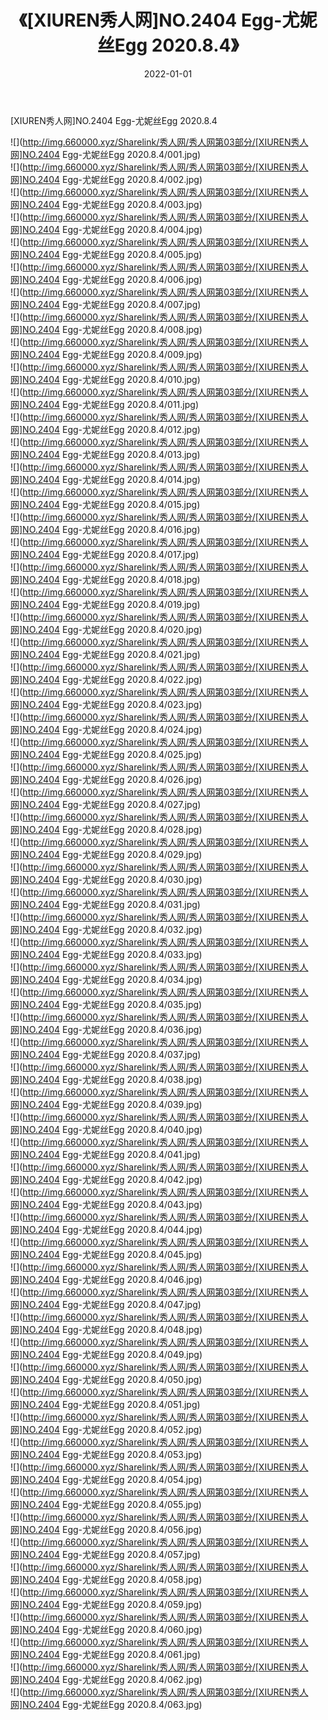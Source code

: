 ﻿---
layout: post
title:  《[XIUREN秀人网]NO.2404 Egg-尤妮丝Egg 2020.8.4》
date:   2022-01-01
img: http://img.660000.xyz/Sharelink/秀人网/秀人网第03部分/[XIUREN秀人网]NO.2404 Egg-尤妮丝Egg 2020.8.4/000.jpg
categories: [美女, 清纯, 唯美]
---

[XIUREN秀人网]NO.2404 Egg-尤妮丝Egg 2020.8.4

 ![](http://img.660000.xyz/Sharelink/秀人网/秀人网第03部分/[XIUREN秀人网]NO.2404 Egg-尤妮丝Egg 2020.8.4/001.jpg) <br>![](http://img.660000.xyz/Sharelink/秀人网/秀人网第03部分/[XIUREN秀人网]NO.2404 Egg-尤妮丝Egg 2020.8.4/002.jpg) <br>![](http://img.660000.xyz/Sharelink/秀人网/秀人网第03部分/[XIUREN秀人网]NO.2404 Egg-尤妮丝Egg 2020.8.4/003.jpg) <br>![](http://img.660000.xyz/Sharelink/秀人网/秀人网第03部分/[XIUREN秀人网]NO.2404 Egg-尤妮丝Egg 2020.8.4/004.jpg) <br>![](http://img.660000.xyz/Sharelink/秀人网/秀人网第03部分/[XIUREN秀人网]NO.2404 Egg-尤妮丝Egg 2020.8.4/005.jpg) <br>![](http://img.660000.xyz/Sharelink/秀人网/秀人网第03部分/[XIUREN秀人网]NO.2404 Egg-尤妮丝Egg 2020.8.4/006.jpg) <br>![](http://img.660000.xyz/Sharelink/秀人网/秀人网第03部分/[XIUREN秀人网]NO.2404 Egg-尤妮丝Egg 2020.8.4/007.jpg) <br>![](http://img.660000.xyz/Sharelink/秀人网/秀人网第03部分/[XIUREN秀人网]NO.2404 Egg-尤妮丝Egg 2020.8.4/008.jpg) <br>![](http://img.660000.xyz/Sharelink/秀人网/秀人网第03部分/[XIUREN秀人网]NO.2404 Egg-尤妮丝Egg 2020.8.4/009.jpg) <br>![](http://img.660000.xyz/Sharelink/秀人网/秀人网第03部分/[XIUREN秀人网]NO.2404 Egg-尤妮丝Egg 2020.8.4/010.jpg) <br>![](http://img.660000.xyz/Sharelink/秀人网/秀人网第03部分/[XIUREN秀人网]NO.2404 Egg-尤妮丝Egg 2020.8.4/011.jpg) <br>![](http://img.660000.xyz/Sharelink/秀人网/秀人网第03部分/[XIUREN秀人网]NO.2404 Egg-尤妮丝Egg 2020.8.4/012.jpg) <br>![](http://img.660000.xyz/Sharelink/秀人网/秀人网第03部分/[XIUREN秀人网]NO.2404 Egg-尤妮丝Egg 2020.8.4/013.jpg) <br>![](http://img.660000.xyz/Sharelink/秀人网/秀人网第03部分/[XIUREN秀人网]NO.2404 Egg-尤妮丝Egg 2020.8.4/014.jpg) <br>![](http://img.660000.xyz/Sharelink/秀人网/秀人网第03部分/[XIUREN秀人网]NO.2404 Egg-尤妮丝Egg 2020.8.4/015.jpg) <br>![](http://img.660000.xyz/Sharelink/秀人网/秀人网第03部分/[XIUREN秀人网]NO.2404 Egg-尤妮丝Egg 2020.8.4/016.jpg) <br>![](http://img.660000.xyz/Sharelink/秀人网/秀人网第03部分/[XIUREN秀人网]NO.2404 Egg-尤妮丝Egg 2020.8.4/017.jpg) <br>![](http://img.660000.xyz/Sharelink/秀人网/秀人网第03部分/[XIUREN秀人网]NO.2404 Egg-尤妮丝Egg 2020.8.4/018.jpg) <br>![](http://img.660000.xyz/Sharelink/秀人网/秀人网第03部分/[XIUREN秀人网]NO.2404 Egg-尤妮丝Egg 2020.8.4/019.jpg) <br>![](http://img.660000.xyz/Sharelink/秀人网/秀人网第03部分/[XIUREN秀人网]NO.2404 Egg-尤妮丝Egg 2020.8.4/020.jpg) <br>![](http://img.660000.xyz/Sharelink/秀人网/秀人网第03部分/[XIUREN秀人网]NO.2404 Egg-尤妮丝Egg 2020.8.4/021.jpg) <br>![](http://img.660000.xyz/Sharelink/秀人网/秀人网第03部分/[XIUREN秀人网]NO.2404 Egg-尤妮丝Egg 2020.8.4/022.jpg) <br>![](http://img.660000.xyz/Sharelink/秀人网/秀人网第03部分/[XIUREN秀人网]NO.2404 Egg-尤妮丝Egg 2020.8.4/023.jpg) <br>![](http://img.660000.xyz/Sharelink/秀人网/秀人网第03部分/[XIUREN秀人网]NO.2404 Egg-尤妮丝Egg 2020.8.4/024.jpg) <br>![](http://img.660000.xyz/Sharelink/秀人网/秀人网第03部分/[XIUREN秀人网]NO.2404 Egg-尤妮丝Egg 2020.8.4/025.jpg) <br>![](http://img.660000.xyz/Sharelink/秀人网/秀人网第03部分/[XIUREN秀人网]NO.2404 Egg-尤妮丝Egg 2020.8.4/026.jpg) <br>![](http://img.660000.xyz/Sharelink/秀人网/秀人网第03部分/[XIUREN秀人网]NO.2404 Egg-尤妮丝Egg 2020.8.4/027.jpg) <br>![](http://img.660000.xyz/Sharelink/秀人网/秀人网第03部分/[XIUREN秀人网]NO.2404 Egg-尤妮丝Egg 2020.8.4/028.jpg) <br>![](http://img.660000.xyz/Sharelink/秀人网/秀人网第03部分/[XIUREN秀人网]NO.2404 Egg-尤妮丝Egg 2020.8.4/029.jpg) <br>![](http://img.660000.xyz/Sharelink/秀人网/秀人网第03部分/[XIUREN秀人网]NO.2404 Egg-尤妮丝Egg 2020.8.4/030.jpg) <br>![](http://img.660000.xyz/Sharelink/秀人网/秀人网第03部分/[XIUREN秀人网]NO.2404 Egg-尤妮丝Egg 2020.8.4/031.jpg) <br>![](http://img.660000.xyz/Sharelink/秀人网/秀人网第03部分/[XIUREN秀人网]NO.2404 Egg-尤妮丝Egg 2020.8.4/032.jpg) <br>![](http://img.660000.xyz/Sharelink/秀人网/秀人网第03部分/[XIUREN秀人网]NO.2404 Egg-尤妮丝Egg 2020.8.4/033.jpg) <br>![](http://img.660000.xyz/Sharelink/秀人网/秀人网第03部分/[XIUREN秀人网]NO.2404 Egg-尤妮丝Egg 2020.8.4/034.jpg) <br>![](http://img.660000.xyz/Sharelink/秀人网/秀人网第03部分/[XIUREN秀人网]NO.2404 Egg-尤妮丝Egg 2020.8.4/035.jpg) <br>![](http://img.660000.xyz/Sharelink/秀人网/秀人网第03部分/[XIUREN秀人网]NO.2404 Egg-尤妮丝Egg 2020.8.4/036.jpg) <br>![](http://img.660000.xyz/Sharelink/秀人网/秀人网第03部分/[XIUREN秀人网]NO.2404 Egg-尤妮丝Egg 2020.8.4/037.jpg) <br>![](http://img.660000.xyz/Sharelink/秀人网/秀人网第03部分/[XIUREN秀人网]NO.2404 Egg-尤妮丝Egg 2020.8.4/038.jpg) <br>![](http://img.660000.xyz/Sharelink/秀人网/秀人网第03部分/[XIUREN秀人网]NO.2404 Egg-尤妮丝Egg 2020.8.4/039.jpg) <br>![](http://img.660000.xyz/Sharelink/秀人网/秀人网第03部分/[XIUREN秀人网]NO.2404 Egg-尤妮丝Egg 2020.8.4/040.jpg) <br>![](http://img.660000.xyz/Sharelink/秀人网/秀人网第03部分/[XIUREN秀人网]NO.2404 Egg-尤妮丝Egg 2020.8.4/041.jpg) <br>![](http://img.660000.xyz/Sharelink/秀人网/秀人网第03部分/[XIUREN秀人网]NO.2404 Egg-尤妮丝Egg 2020.8.4/042.jpg) <br>![](http://img.660000.xyz/Sharelink/秀人网/秀人网第03部分/[XIUREN秀人网]NO.2404 Egg-尤妮丝Egg 2020.8.4/043.jpg) <br>![](http://img.660000.xyz/Sharelink/秀人网/秀人网第03部分/[XIUREN秀人网]NO.2404 Egg-尤妮丝Egg 2020.8.4/044.jpg) <br>![](http://img.660000.xyz/Sharelink/秀人网/秀人网第03部分/[XIUREN秀人网]NO.2404 Egg-尤妮丝Egg 2020.8.4/045.jpg) <br>![](http://img.660000.xyz/Sharelink/秀人网/秀人网第03部分/[XIUREN秀人网]NO.2404 Egg-尤妮丝Egg 2020.8.4/046.jpg) <br>![](http://img.660000.xyz/Sharelink/秀人网/秀人网第03部分/[XIUREN秀人网]NO.2404 Egg-尤妮丝Egg 2020.8.4/047.jpg) <br>![](http://img.660000.xyz/Sharelink/秀人网/秀人网第03部分/[XIUREN秀人网]NO.2404 Egg-尤妮丝Egg 2020.8.4/048.jpg) <br>![](http://img.660000.xyz/Sharelink/秀人网/秀人网第03部分/[XIUREN秀人网]NO.2404 Egg-尤妮丝Egg 2020.8.4/049.jpg) <br>![](http://img.660000.xyz/Sharelink/秀人网/秀人网第03部分/[XIUREN秀人网]NO.2404 Egg-尤妮丝Egg 2020.8.4/050.jpg) <br>![](http://img.660000.xyz/Sharelink/秀人网/秀人网第03部分/[XIUREN秀人网]NO.2404 Egg-尤妮丝Egg 2020.8.4/051.jpg) <br>![](http://img.660000.xyz/Sharelink/秀人网/秀人网第03部分/[XIUREN秀人网]NO.2404 Egg-尤妮丝Egg 2020.8.4/052.jpg) <br>![](http://img.660000.xyz/Sharelink/秀人网/秀人网第03部分/[XIUREN秀人网]NO.2404 Egg-尤妮丝Egg 2020.8.4/053.jpg) <br>![](http://img.660000.xyz/Sharelink/秀人网/秀人网第03部分/[XIUREN秀人网]NO.2404 Egg-尤妮丝Egg 2020.8.4/054.jpg) <br>![](http://img.660000.xyz/Sharelink/秀人网/秀人网第03部分/[XIUREN秀人网]NO.2404 Egg-尤妮丝Egg 2020.8.4/055.jpg) <br>![](http://img.660000.xyz/Sharelink/秀人网/秀人网第03部分/[XIUREN秀人网]NO.2404 Egg-尤妮丝Egg 2020.8.4/056.jpg) <br>![](http://img.660000.xyz/Sharelink/秀人网/秀人网第03部分/[XIUREN秀人网]NO.2404 Egg-尤妮丝Egg 2020.8.4/057.jpg) <br>![](http://img.660000.xyz/Sharelink/秀人网/秀人网第03部分/[XIUREN秀人网]NO.2404 Egg-尤妮丝Egg 2020.8.4/058.jpg) <br>![](http://img.660000.xyz/Sharelink/秀人网/秀人网第03部分/[XIUREN秀人网]NO.2404 Egg-尤妮丝Egg 2020.8.4/059.jpg) <br>![](http://img.660000.xyz/Sharelink/秀人网/秀人网第03部分/[XIUREN秀人网]NO.2404 Egg-尤妮丝Egg 2020.8.4/060.jpg) <br>![](http://img.660000.xyz/Sharelink/秀人网/秀人网第03部分/[XIUREN秀人网]NO.2404 Egg-尤妮丝Egg 2020.8.4/061.jpg) <br>![](http://img.660000.xyz/Sharelink/秀人网/秀人网第03部分/[XIUREN秀人网]NO.2404 Egg-尤妮丝Egg 2020.8.4/062.jpg) <br>![](http://img.660000.xyz/Sharelink/秀人网/秀人网第03部分/[XIUREN秀人网]NO.2404 Egg-尤妮丝Egg 2020.8.4/063.jpg) <br>